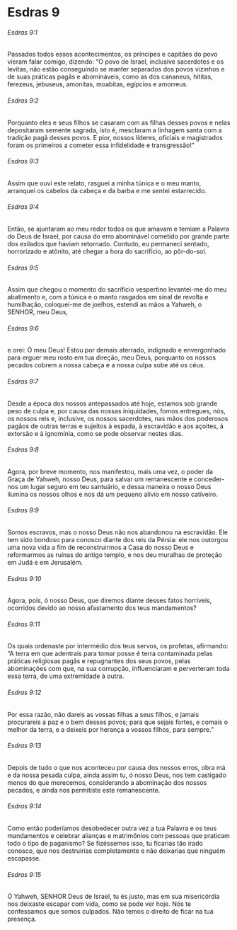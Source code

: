 # Esdras 9

###### Esdras 9:1

Passados todos esses acontecimentos, os príncipes e capitães do povo vieram falar comigo, dizendo: “O povo de Israel, inclusive sacerdotes e os levitas, não estão conseguindo se manter separados dos povos vizinhos e de suas práticas pagãs e abomináveis, como as dos cananeus, hititas, ferezeus, jebuseus, amonitas, moabitas, egípcios e amorreus.

###### Esdras 9:2

Porquanto eles e seus filhos se casaram com as filhas desses povos e nelas depositaram semente sagrada, isto é, mesclaram a linhagem santa com a tradição pagã desses povos. E pior, nossos líderes, oficiais e magistrados foram os primeiros a cometer essa infidelidade e transgressão!”

###### Esdras 9:3

Assim que ouvi este relato, rasguei a minha túnica e o meu manto, arranquei os cabelos da cabeça e da barba e me sentei estarrecido.

###### Esdras 9:4

Então, se ajuntaram ao meu redor todos os que amavam e temiam a Palavra do Deus de Israel, por causa do erro abominável cometido por grande parte dos exilados que haviam retornado. Contudo, eu permaneci sentado, horrorizado e atônito, até chegar a hora do sacrifício, ao pôr-do-sol.

###### Esdras 9:5

Assim que chegou o momento do sacrifício vespertino levantei-me do meu abatimento e, com a túnica e o manto rasgados em sinal de revolta e humilhação, coloquei-me de joelhos, estendi as mãos a Yahweh, o SENHOR, meu Deus,

###### Esdras 9:6

e orei: Ó meu Deus! Estou por demais aterrado, indignado e envergonhado para erguer meu rosto em tua direção, meu Deus, porquanto os nossos pecados cobrem a nossa cabeça e a nossa culpa sobe até os céus.

###### Esdras 9:7

Desde a época dos nossos antepassados até hoje, estamos sob grande peso de culpa e, por causa das nossas iniquidades, fomos entregues, nós, os nossos reis e, inclusive, os nossos sacerdotes, nas mãos dos poderosos pagãos de outras terras e sujeitos à espada, à escravidão e aos açoites, à extorsão e à ignomínia, como se pode observar nestes dias.

###### Esdras 9:8

Agora, por breve momento, nos manifestou, mais uma vez, o poder da Graça de Yahweh, nosso Deus, para salvar um remanescente e conceder-nos um lugar seguro em teu santuário, e dessa maneira o nosso Deus ilumina os nossos olhos e nos dá um pequeno alívio em nosso cativeiro.

###### Esdras 9:9

Somos escravos, mas o nosso Deus não nos abandonou na escravidão. Ele tem sido bondoso para conosco diante dos reis da Pérsia: ele nos outorgou uma nova vida a fim de reconstruirmos a Casa do nosso Deus e reformarmos as ruínas do antigo templo, e nos deu muralhas de proteção em Judá e em Jerusalém.

###### Esdras 9:10

Agora, pois, ó nosso Deus, que diremos diante desses fatos horríveis, ocorridos devido ao nosso afastamento dos teus mandamentos?

###### Esdras 9:11

Os quais ordenaste por intermédio dos teus servos, os profetas, afirmando: “A terra em que adentrais para tomar posse é terra contaminada pelas práticas religiosas pagãs e repugnantes dos seus povos, pelas abominações com que, na sua corrupção, influenciaram e perverteram toda essa terra, de uma extremidade à outra.

###### Esdras 9:12

Por essa razão, não dareis as vossas filhas a seus filhos, e jamais procurareis a paz e o bem desses povos; para que sejais fortes, e comais o melhor da terra, e a deixeis por herança a vossos filhos, para sempre.”

###### Esdras 9:13

Depois de tudo o que nos aconteceu por causa dos nossos erros, obra má e da nossa pesada culpa, ainda assim tu, ó nosso Deus, nos tem castigado menos do que merecemos, considerando a abominação dos nossos pecados, e ainda nos permitiste este remanescente.

###### Esdras 9:14

Como então poderíamos desobedecer outra vez a tua Palavra e os teus mandamentos e celebrar alianças e matrimônios com pessoas que praticam todo o tipo de paganismo? Se fizéssemos isso, tu ficarias tão irado conosco, que nos destruirias completamente e não deixarias que ninguém escapasse.

###### Esdras 9:15

Ó Yahweh, SENHOR Deus de Israel, tu és justo, mas em sua misericórdia nos deixaste escapar com vida, como se pode ver hoje. Nós te confessamos que somos culpados. Não temos o direito de ficar na tua presença.

